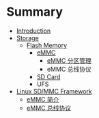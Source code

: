 # Summary

* [Introduction](README.md)
* [Storage](storage/index.md)
   * [Flash Memory](storage/flash_memory/index.md)
       * [eMMC](storage/flash_memory/emmc/index.md)
           * [eMMC 分区管理](storage/flash_memory/emmc/emmc_partitions.md)
           * eMMC 总线协议
       * [SD Card](storage/flash_memory/sdcard/index.md)
       * UFS
* [Linux SD/MMC Framework](linux-sd-mmc-framework/introduction.md)
   * [eMMC 简介](linux-sd-mmc-framework/emmc_overview.md)
   * [eMMC 总线协议](linux-sd-mmc-framework/emmc_bus_protocol.md)

